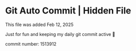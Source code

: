 # Git Auto Commit | Hidden File

This file was added Feb 12, 2025

Just for fun and keeping my daily git commit active 🤪

commit number: 1513912
